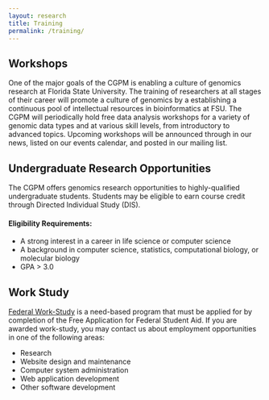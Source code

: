 ```yaml
---
layout: research
title: Training
permalink: /training/
---
```



## Workshops

One of the major goals of the CGPM is enabling a culture of genomics research at Florida State University. The training of researchers at all stages of their career will promote a culture of genomics by a establishing a continuous pool of intellectual resources in bioinformatics at FSU. The CGPM will periodically hold free data analysis workshops for a variety of genomic data types and at various skill levels, from introductory to advanced topics. Upcoming workshops will be announced through in our news, listed on our events calendar, and posted in our mailing list.


<div class="hline"></div>

## Undergraduate Research Opportunities

The CGPM offers genomics research opportunities to highly-qualified undergraduate students. Students may be eligible to earn course credit through Directed Individual Study (DIS).

#### Eligibility Requirements:
- A strong interest in a career in life science or computer science
- A background in computer science, statistics, computational biology, or molecular biology
- GPA > 3.0

<div class="hline"></div>

## Work Study

[Federal Work-Study](http://financialaid.fsu.edu/aid/workstudy/) is a need-based program that must be applied for by completion of the Free Application for Federal Student Aid. If you are awarded work-study, you may contact us about employment opportunities in one of the following areas:

- Research
- Website design and maintenance
- Computer system administration
- Web application development
- Other software development
